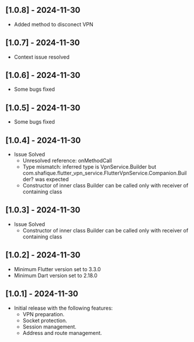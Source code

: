 ## [1.0.8] - 2024-11-30

- Added method to disconect VPN

## [1.0.7] - 2024-11-30

- Context issue resolved

## [1.0.6] - 2024-11-30

- Some bugs fixed

## [1.0.5] - 2024-11-30

- Some bugs fixed

## [1.0.4] - 2024-11-30

- Issue Solved
  - Unresolved reference: onMethodCall
  - Type mismatch: inferred type is VpnService.Builder but com.shafique.flutter_vpn_service.FlutterVpnService.Companion.Builder? was expected
  - Constructor of inner class Builder can be called only with receiver of containing class

## [1.0.3] - 2024-11-30

- Issue Solved
  - Constructor of inner class Builder can be called only with receiver of containing class

## [1.0.2] - 2024-11-30

- Minimum Flutter version set to 3.3.0
- Minimum Dart version set to 2.18.0

## [1.0.1] - 2024-11-30

- Initial release with the following features:
  - VPN preparation.
  - Socket protection.
  - Session management.
  - Address and route management.
